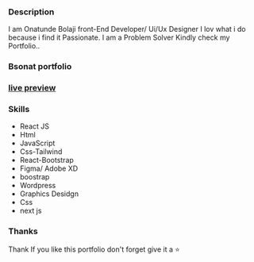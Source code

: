 ### Description
I am Onatunde Bolaji front-End Developer/ Ui/Ux Designer I lov what i do because i find it Passionate. I am a Problem Solver Kindly check my Portfolio..


### Bsonat portfolio 

### [live preview](bsonatportfolio.netlify.app)


### Skills

- React JS
- Html
- JavaScript
- Css-Tailwind 
- React-Bootstrap
- Figma/ Adobe XD
- boostrap
- Wordpress
- Graphics Desidgn
- Css
- next js



### Thanks
Thank
If you like this portfolio  don't forget give it a ⭐ 
